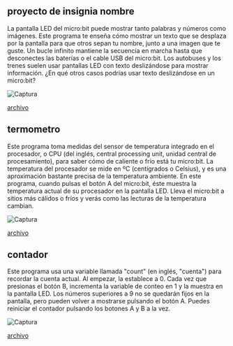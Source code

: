 ## proyecto de insignia nombre
La pantalla LED del micro:bit puede mostrar tanto palabras y números como imágenes.
Este programa te enseña cómo mostrar un texto que se desplaza por la pantalla para que otros sepan tu nombre, junto a una imagen que te guste.
Un bucle infinito mantiene la secuencia en marcha hasta que desconectes las baterías o el cable USB del micro:bit.
Los autobuses y los trenes suelen usar pantallas LED con texto deslizándose para mostrar información. ¿En qué otros casos podrías usar texto deslizándose en un micro:bit?

![Captura](https://user-images.githubusercontent.com/114906901/208541953-e5ebc1fb-ffec-4d89-bd77-1a1e69c8dc6e.PNG)

[archivo](https://github.com/darkrayo97/microbit/blob/740ee41d4460ddec23f62dab9dfee07e9612cb90/microbit-modulo3%20(4).hex)

## termometro
Este programa toma medidas del sensor de temperatura integrado en el procesador, o CPU (del inglés, central processing unit, unidad central de procesamiento), para saber cómo de caliente o frío está tu micro:bit.
La temperatura del procesador se mide en ºC (centígrados o Celsius), y es una aproximación bastante precisa de la temperatura ambiente.
En este programa, cuando pulsas el botón A del micro:bit, éste muestra la temperatura actual de su procesador en la pantalla LED.
Lleva el micro:bit a sitios más cálidos o fríos y verás como las lecturas de la temperatura cambian.

![Captura](https://user-images.githubusercontent.com/114906901/208542631-2af40517-3b0d-4099-9e1c-e35a57c03a91.PNG)

[archivo](https://github.com/darkrayo97/microbit/blob/c59e98dec061013628826b9c643f7f2cbed3fd0a/microbit-modulo3%20(3).hex)

## contador 
Este programa usa una variable llamada "count" (en inglés, "cuenta") para recordar la cuenta actual.
Al empezar, la establece a 0.
Cada vez que presionas el botón B, incrementa la variable de conteo en 1 y la muestra en la pantalla LED.
Los números superiores a 9 no se quedarán fijos en la pantalla, pero pueden volver a mostrarse pulsando el botón A.
Puedes reiniciar el contador pulsando los botones A y B a la vez.

![Captura](https://user-images.githubusercontent.com/114906901/208547131-b9717296-d5cb-4b21-9ce8-31f28d30b33b.PNG)

[archivo](https://github.com/darkrayo97/microbit/blob/dfaa45f09049eb5d6f88862cad6555833808a502/microbit-modulo3%20(2).hex)

